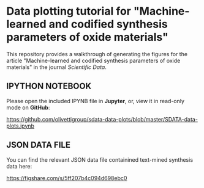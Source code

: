 # Data plotting tutorial for "Machine-learned and codified synthesis parameters of oxide materials"

This repository provides a walkthrough of generating the figures for the article "Machine-learned and codified synthesis parameters of oxide materials" in the journal *Scientific Data*.


## IPYTHON NOTEBOOK  

Please open the included IPYNB file in **Jupyter**, or, view it in read-only mode on **GitHub**:

https://github.com/olivettigroup/sdata-data-plots/blob/master/SDATA-data-plots.ipynb

## JSON DATA FILE

You can find the relevant JSON data file containined text-mined synthesis data here:

https://figshare.com/s/5ff207b4c094d698ebc0

